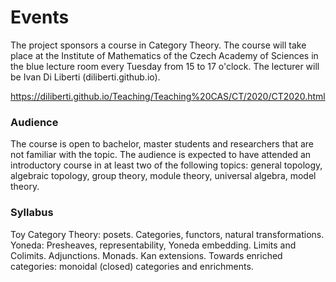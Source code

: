# Events

The project sponsors a course in Category Theory. The course will take place at the Institute of Mathematics of the Czech Academy of Sciences in the blue lecture room every Tuesday from 15 to 17 o'clock. The lecturer will be Ivan Di Liberti (diliberti.github.io). 

<https://diliberti.github.io/Teaching/Teaching%20CAS/CT/2020/CT2020.html>

### Audience
The course is open to bachelor, master students and researchers that are not familiar with the topic.
The audience is expected to have attended an introductory course in at least two of the following topics:
general topology, algebraic topology, group theory, module theory, universal algebra, model theory.

### Syllabus 
Toy Category Theory:
posets. Categories, functors, natural transformations.
Yoneda: Presheaves, representability, Yoneda embedding. Limits and Colimits.
Adjunctions. Monads. Kan extensions. Towards enriched categories: monoidal (closed) categories and enrichments.
